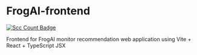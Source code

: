 # FrogAI-frontend

[![Scc Count Badge](https://sloc.xyz/github/theNullCrown/FrogAI-frontend/?category=code)](https://github.com/theNullCrown/FrogAI-frontend/)

Frontend for FrogAI monitor recommendation web application using Vite + React +
TypeScript JSX
